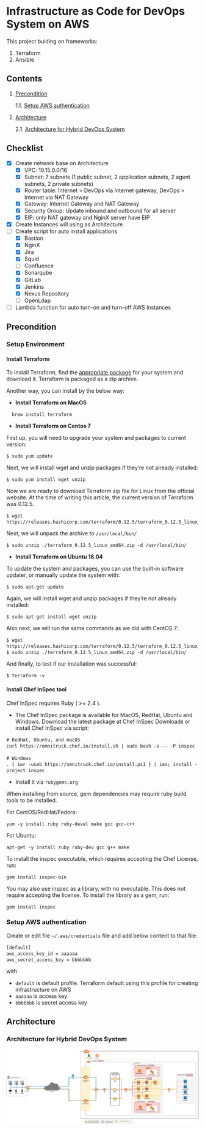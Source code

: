 # Infrastructure as Code for DevOps System on AWS

This project buiding on frameworks:
1. Terraform
2. Ansible

## Contents
  1.  [Precondition](#Precondition)

      1.1. [Setup AWS authentication](#Setup-AWS-authentication)

  2.  [Architecture](#Architecture)

      2.1. [Architecture for Hybrid DevOps System](#Architecture-for-Hybrid-DevOps-System)

## Checklist

  - [x] Create network base on Architecture
    - [x] VPC: 10.15.0.0/16
    - [x] Subnet: 7 subnets (1 public subnet, 2 application subnets, 2 agent subnets, 2 private subnets)
    - [x] Router table: Internet > DevOps via Internet gateway, DevOps > Internet via NAT Gateway
    - [x] Gateway: Internet Gateway and NAT Gateway
    - [x] Security Group: Update inbound and outbound for all server
    - [x] EIP: only NAT gateway and NginX server have EIP
  - [x] Create Instances will using as Architecture
  - [ ] Create script for auto install applications
    - [x] Bastion
    - [x] NginX
    - [x] Jira
    - [x] Squid
    - [ ] Confluence
    - [x] Sonarqube
    - [x] GitLab
    - [x] Jenkins
    - [x] Nexus Repository
    - [ ] OpenLdap
  - [ ] Lambda function for auto turn-on and turn-off AWS Instances

## Precondition

### Setup Environment

#### Install Terraform
To install Terraform, find the [appropriate package](https://www.terraform.io/downloads.html) for your system and download it. Terraform is packaged as a zip archive.

Another way, you can install by the below way:
* **Install Terraform on MacOS**
```
  brew install terraform
```

* **Install Terraform on Centos 7**

First up, you will need to upgrade your system and packages to current version:
```
$ sudo yum update
```

Next, we will install wget and unzip packages if they’re not already installed:

```
$ sudo yum install wget unzip
```

Now we are ready to download Terraform zip file for Linux from the official website. At the time of writing this article, the current version of Terraform was 0.12.5.

```
$ wget https://releases.hashicorp.com/terraform/0.12.5/terraform_0.12.5_linux_amd64.zip
```

Next, we will unpack the archive to `/usr/local/bin/`

```
$ sudo unzip ./terraform_0.12.5_linux_amd64.zip -d /usr/local/bin/
```

* **Install Terraform on Ubuntu 18.04**

To update the system and packages, you can use the built-in software updater, or manually update the system with:

```
$ sudo apt-get update
```

Again, we will install wget and unzip packages if they’re not already installed:

```
$ sudo apt-get install wget unzip
```

Also next, we will run the same commands as we did with CentOS 7:

```
$ wget https://releases.hashicorp.com/terraform/0.12.5/terraform_0.12.5_linux_amd64.zip
$ sudo unzip ./terraform_0.12.5_linux_amd64.zip -d /usr/local/bin/
```

And finally, to test if our installation was successful:
```
$ terraform -v
```

#### Install Chef InSpec tool

Chef InSpec requires Ruby ( >= 2.4 ).

* The Chef InSpec package is available for MacOS, RedHat, Ubuntu and Windows. Download the latest package at Chef InSpec Downloads or install Chef InSpec via script:

```
# RedHat, Ubuntu, and macOS
curl https://omnitruck.chef.io/install.sh | sudo bash -s -- -P inspec

# Windows
. { iwr -useb https://omnitruck.chef.io/install.ps1 } | iex; install -project inspec
```

* Install it via `rubygems.org`

When installing from source, gem dependencies may require ruby build tools to be installed.

For CentOS/RedHat/Fedora:

```
yum -y install ruby ruby-devel make gcc gcc-c++
```

For Ubuntu:

```
apt-get -y install ruby ruby-dev gcc g++ make
```

To install the inspec executable, which requires accepting the Chef License, run:

```
gem install inspec-bin
```

You may also use inspec as a library, with no executable. This does not require accepting the license. To install the library as a gem, run:

```
gem install inspec
```

### Setup AWS authentication

Create or edit file `~/.aws/credentials` file and add below content to that file:

```
[default]
aws_access_key_id = aaaaaa
aws_secret_access_key = bbbbbbb
```

with 
 - `default` is default profile. Terraform default using this profile for creating infrastructure on AWS
 - `aaaaaa` is access key
 - `bbbbbbb` is secret access key

## Architecture

### Architecture for Hybrid DevOps System

![DevOps_AWS_Detail_Architecture](./docs/images/DevOps_AWS_Hybrid-Detail.jpg)

